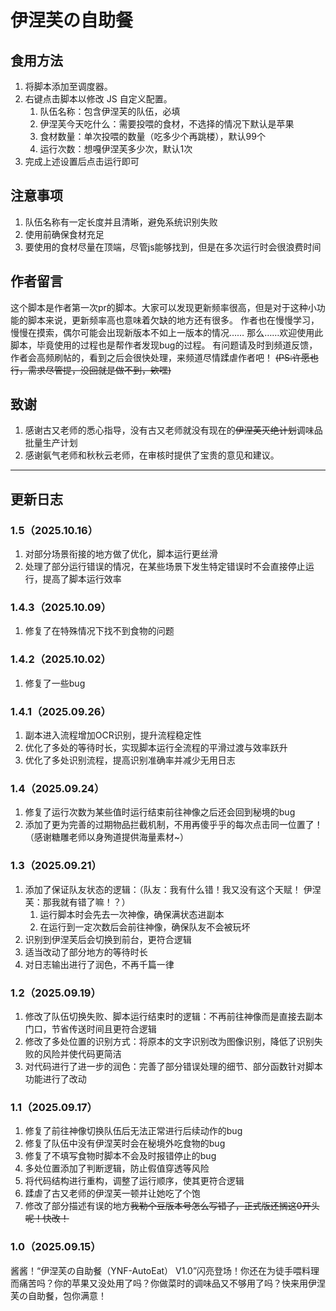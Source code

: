 # 伊涅芙の自助餐


## 食用方法
1. 将脚本添加至调度器。
2. 右键点击脚本以修改 JS 自定义配置。
    1. 队伍名称：包含伊涅芙的队伍，必填
    2. 伊涅芙今天吃什么：需要投喂的食材，不选择的情况下默认是苹果
    3. 食材数量：单次投喂的数量（吃多少个再跳楼），默认99个
    4. 运行次数：想嘎伊涅芙多少次，默认1次
3. 完成上述设置后点击运行即可


## 注意事项
1. 队伍名称有一定长度并且清晰，避免系统识别失败
2. 使用前确保食材充足
3. 要使用的食材尽量在顶端，尽管js能够找到，但是在多次运行时会很浪费时间


## 作者留言
这个脚本是作者第一次pr的脚本。大家可以发现更新频率很高，但是对于这种小功能的脚本来说，更新频率高也意味着欠缺的地方还有很多。
作者也在慢慢学习，慢慢在摸索，偶尔可能会出现新版本不如上一版本的情况……
那么……欢迎使用此脚本，毕竟使用的过程也是帮作者发现bug的过程。
有问题请及时到频道反馈，作者会高频刷帖的，看到之后会很快处理，来频道尽情蹂虐作者吧！
~~(PS:许愿也行，需求尽管提，没回就是做不到，欸嘿)~~


## 致谢
1. 感谢古又老师的悉心指导，没有古又老师就没有现在的~~伊涅芙灭绝计划~~调味品批量生产计划
2. 感谢氨气老师和秋秋云老师，在审核时提供了宝贵的意见和建议。
---------------------------------------------------------------------------------------------------------------------------------
## 更新日志
### 1.5（2025.10.16）
1. 对部分场景衔接的地方做了优化，脚本运行更丝滑
2. 处理了部分运行错误的情况，在某些场景下发生特定错误时不会直接停止运行，提高了脚本运行效率
### 1.4.3（2025.10.09）
1. 修复了在特殊情况下找不到食物的问题
### 1.4.2（2025.10.02）
1. 修复了一些bug
### 1.4.1（2025.09.26）
1. 副本进入流程增加OCR识别，提升流程稳定性
2. 优化了多处的等待时长，实现脚本运行全流程的平滑过渡与效率跃升
3. 优化了多处识别流程，提高识别准确率并减少无用日志
### 1.4（2025.09.24）
1. 修复了运行次数为某些值时运行结束前往神像之后还会回到秘境的bug
2. 添加了更为完善的过期物品拦截机制，不用再傻乎乎的每次点击同一位置了！（感谢糖雕老师以身殉道提供海量素材~）
### 1.3（2025.09.21）
1. 添加了保证队友状态的逻辑：（队友：我有什么错！我又没有这个天赋！    伊涅芙：那我就有错了嘛！？）
    1. 运行脚本时会先去一次神像，确保满状态进副本
    2. 在运行到一定次数后会前往神像，确保队友不会被玩坏
2. 识别到伊涅芙后会切换到前台，更符合逻辑
3. 适当改动了部分地方的等待时长
4. 对日志输出进行了润色，不再千篇一律
### 1.2（2025.09.19）
1. 修改了队伍切换失败、脚本运行结束时的逻辑：不再前往神像而是直接去副本门口，节省传送时间且更符合逻辑
2. 修改了多处位置的识别方式：将原本的文字识别改为图像识别，降低了识别失败的风险并使代码更简洁
3. 对代码进行了进一步的润色：完善了部分错误处理的细节、部分函数针对脚本功能进行了改动
### 1.1（2025.09.17）
1. 修复了前往神像切换队伍后无法正常进行后续动作的bug
2. 修复了队伍中没有伊涅芙时会在秘境外吃食物的bug
3. 修复了不填写食物时脚本不会及时报错停止的bug
4. 多处位置添加了判断逻辑，防止假值穿透等风险
5. 将代码结构进行重构，调整了运行顺序，使其更符合逻辑
6. 蹂虐了古又老师的伊涅芙一顿并让她吃了个饱
7. 修改了部分描述有误的地方~~我勒个豆版本号怎么写错了，正式版还搁这0开头呢！快改！~~
### 1.0（2025.09.15）
酱酱！“伊涅芙の自助餐（YNF-AutoEat） V1.0”闪亮登场！你还在为徒手喂料理而痛苦吗？你的苹果又没处用了吗？你做菜时的调味品又不够用了吗？快来用伊涅芙の自助餐，包你满意！
   